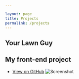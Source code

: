 ```yaml
---

layout: page
title: Projects
permalink: /projects
---
```


## Your Lawn Guy
## My front-end project

- [View on GitHub](https://github.com/yourusername/react-project-demetrius-e)
![Screenshot](assets/images/YLG.jng)

